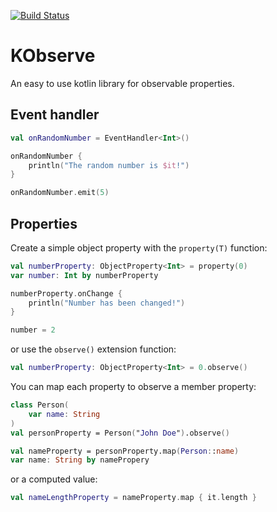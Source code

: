 [![Build Status](https://travis-ci.org/pixix4/KObserve.svg?branch=master)](https://travis-ci.org/pixix4/KObserve)

# KObserve
An easy to use kotlin library for observable properties.

## Event handler

```kotlin
val onRandomNumber = EventHandler<Int>()

onRandomNumber {
    println("The random number is $it!")
}

onRandomNumber.emit(5)
```

## Properties

Create a simple object property with the `property(T)` function:
```kotlin
val numberProperty: ObjectProperty<Int> = property(0)
var number: Int by numberProperty

numberProperty.onChange {
    println("Number has been changed!")
}

number = 2
```

or use the `observe()` extension function:
```kotlin
val numberProperty: ObjectProperty<Int> = 0.observe()
```

You can map each property to observe a member property:
```kotlin
class Person(
    var name: String
)
val personProperty = Person("John Doe").observe()

val nameProperty = personProperty.map(Person::name)
var name: String by namePropery
```

or a computed value:
```kotlin
val nameLengthProperty = nameProperty.map { it.length }
```
